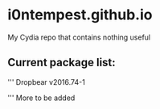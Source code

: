# i0ntempest.github.io
My Cydia repo that contains nothing useful
## Current package list:
'''
    Dropbear v2016.74-1
    
'''
	More to be added